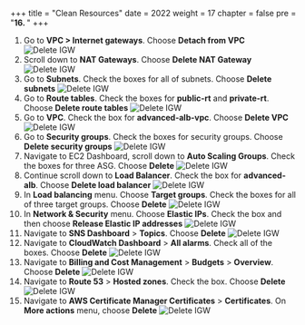 +++
title = "Clean Resources"
date = 2022
weight = 17
chapter = false
pre = "<b>16. </b>"
+++
1. Go to **VPC > Internet gateways**. Choose **Detach from VPC**
![Delete IGW ](/images/16-CleanResources/01-IGW.png)
2. Scroll down to **NAT Gateways**. Choose **Delete NAT Gateway**
![Delete IGW ](/images/16-CleanResources/02-NAT.png)
3. Go to **Subnets**. Check the boxes for all of subnets. Choose **Delete subnets**
![Delete IGW ](/images/16-CleanResources/03-Subnet.png)
4. Go to **Route tables**. Check the boxes for **public-rt** and **private-rt**. Choose **Delete route tables**
![Delete IGW ](/images/16-CleanResources/04-RT.png)
5. Go to **VPC**. Check the box for **advanced-alb-vpc**. Choose **Delete VPC**
![Delete IGW ](/images/16-CleanResources/05-VPC.png)
6. Go to **Security groups**. Check the boxes for security groups. Choose **Delete security groups**
![Delete IGW ](/images/16-CleanResources/06-SG.png)
7. Navigate to EC2 Dashboard, scroll down to **Auto Scaling Groups**. Check the boxes for three ASG. Choose **Delete**
![Delete IGW ](/images/16-CleanResources/07-ASG.png)
8. Continue scroll down to **Load Balancer**. Check the box for **advanced-alb**. Choose **Delete load balancer**
![Delete IGW ](/images/16-CleanResources/08-LBC.png)
9. In **Load balancing** menu. Choose **Target groups**. Check the boxes for all of three target groups. Choose **Delete**
![Delete IGW ](/images/16-CleanResources/09-TG-2.png)
10. In **Network & Security** menu. Choose **Elastic IPs**. Check the box and then choose **Release Elastic IP addresses**
![Delete IGW ](/images/16-CleanResources/10-ElasticIP.png)
11. Navigate to **SNS Dashboard** > **Topics**. Choose **Delete**
![Delete IGW ](/images/16-CleanResources/11-SNS.png)
12. Navigate to **CloudWatch Dashboard** > **All alarms**. Check all of the boxes. Choose **Delete**
![Delete IGW ](/images/16-CleanResources/12-CW.png)
13. Navigate to **Billing and Cost Management** > **Budgets** > **Overview**. Choose **Delete**
![Delete IGW ](/images/16-CleanResources/13-Cost.png)
14. Navigate to **Route 53** > **Hosted zones**. Check the box. Choose **Delete**
![Delete IGW ](/images/16-CleanResources/14-53.png)
15. Navigate to **AWS Certificate Manager Certificates** > **Certificates**. On **More actions** menu, choose **Delete**
![Delete IGW ](/images/16-CleanResources/15-cert.png)